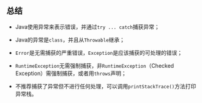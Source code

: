 ## 总结

- Java使用异常来表示错误，并通过`try ... catch`捕获异常；

- Java的异常是`class`，并且从`Throwable`继承；

- `Error`是无需捕获的严重错误，`Exception`是应该捕获的可处理的错误；

- `RuntimeException`无需强制捕获，非`RuntimeException`（Checked Exception）需强制捕获，或者用`throws`声明；

- 不推荐捕获了异常但不进行任何处理，可以调用`printStackTrace()`方法打印异常栈。